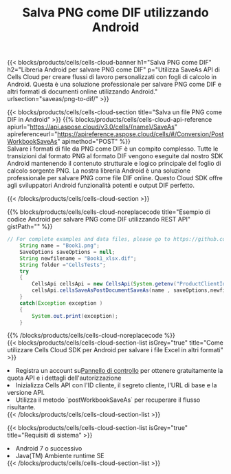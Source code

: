 ﻿---
title:  Salva PNG come DIF utilizzando Android
description:  Utilizzando Aspose.Cells Cloud SDK per Android per salvare il file in formato PNG come file in formato DIF.
kwords: Excel, Save PNG as DIF, REST, Android
howto: How to save PNG as DIF using Aspose.Cells Cloud Android library.
---
{{< blocks/products/cells/cells-cloud-banner h1="Salva PNG come DIF" h2="Libreria Android per salvare PNG come DIF" p="Utilizza SaveAs API di Cells Cloud per creare flussi di lavoro personalizzati con fogli di calcolo in Android. Questa è una soluzione professionale per salvare PNG come DIF e altri formati di documenti online utilizzando Android." urlsection="saveas/png-to-dif/" >}}

{{< blocks/products/cells/cells-cloud-section title="Salva un file PNG come DIF in Android" >}}
{{% blocks/products/cells/cells-cloud-api-reference apiurl="https://api.aspose.cloud/v3.0/cells/{name}/SaveAs" apireferenceurl="https://apireference.aspose.cloud/cells/#/Conversion/PostWorkbookSaveAs" apimethod="POST" %}}
<br/>
Salvare i formati di file da PNG come DIF è un compito complesso. Tutte le transizioni dal formato PNG al formato DIF vengono eseguite dal nostro SDK Android mantenendo il contenuto strutturale e logico principale del foglio di calcolo sorgente PNG. La nostra libreria Android è una soluzione professionale per salvare PNG come file DIF online. Questo Cloud SDK offre agli sviluppatori Android funzionalità potenti e output DIF perfetto.

{{< /blocks/products/cells/cells-cloud-section >}}

{{% blocks/products/cells/cells-cloud-noreplacecode title="Esempio di codice Android per salvare PNG come DIF utilizzando REST API" gistPath="" %}}
  
```java
// For complete examples and data files, please go to https://github.com/aspose-cells-cloud/aspose-cells-cloud-android/
    String name = "Book1.png";
    SaveOptions saveOptions = null;
    String newfilename = "Book1_xlsx.dif";
    String folder ="CellsTests";
    try
    {
        CellsApi cellsApi = new CellsApi(System.getenv("ProductClientId"), System.getenv("ProductClientSecret"));
        cellsApi.cellsSaveAsPostDocumentSaveAs(name , saveOptions,newfilename,false,false,folder,null,null,null,true);                       
    }
    catch(Exception exception )
    {
        System.out.print(exception);
    }
```
  
{{% /blocks/products/cells/cells-cloud-noreplacecode %}}
<br/>
{{< blocks/products/cells/cells-cloud-section-list isGrey="true" title="Come utilizzare Cells Cloud SDK per Android per salvare i file Excel in altri formati" >}}
<li> Registra un account su<a href="https://dashboard.aspose.cloud/">Pannello di controllo</a> per ottenere gratuitamente la quota API e i dettagli dell'autorizzazione</li>
<li>Inizializza Cells API con l'ID cliente, il segreto cliente, l'URL di base e la versione API.</li>
<li>Utilizza il metodo `postWorkbookSaveAs` per recuperare il flusso risultante.</li>
{{< /blocks/products/cells/cells-cloud-section-list >}}

{{< blocks/products/cells/cells-cloud-section-list isGrey="true" title="Requisiti di sistema" >}}
<li>Android 7 o successivo</li>
<li>Java(TM) Ambiente runtime SE</li>
{{< /blocks/products/cells/cells-cloud-section-list >}}
